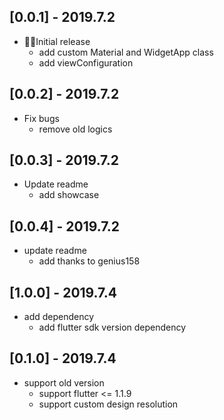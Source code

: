 ## [0.0.1] - 2019.7.2

* Initial release
    - add custom Material and WidgetApp class
    - add viewConfiguration

## [0.0.2] - 2019.7.2

* Fix bugs
    - remove old logics

## [0.0.3] - 2019.7.2

* Update readme
    - add showcase

## [0.0.4] - 2019.7.2

* update readme
    - add thanks to genius158

## [1.0.0] - 2019.7.4

* add dependency
    - add flutter sdk version dependency

## [0.1.0] - 2019.7.4

* support old version
    - support flutter <= 1.1.9
    - support custom design resolution